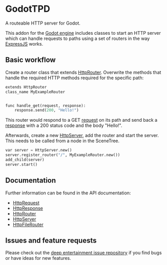 # GodotTPD

A routeable HTTP server for Godot.

This addon for the [Godot engine](https://godotengine.com) includes classes to start an HTTP server which can handle requests to paths using a set of routers in the way [ExpressJS](https://expressjs.com/) works.

## Basic workflow

Create a router class that extends [HttpRouter](HttpRouter.md). Overwrite the methods that handle the required HTTP methods required for the specific path:

```python
extends HttpRouter
class_name MyExampleRouter


func handle_get(request, response):
	response.send(200, "Hello!")

```

This router would respond to a GET [request](HttpRequest.md) on its path and send back a [response](HttpResponse.md) with a 200 status code and the body "Hello!".

Afterwards, create a new [HttpServer](HttpServer.md), add the router and start the server. This needs to be called from a node in the SceneTree.

```python
var server = HttpServer.new()
server.register_router("/", MyExampleRouter.new())
add_child(server)
server.start()
```

## Documentation

Further information can be found in the API documentation:

- [HttpRequest](docs/api/HttpRequest.md)
- [HttpResponse](docs/api/HttpResponse.md)
- [HttpRouter](docs/api/HttpRouter.md)
- [HttpServer](docs/api/HttpServer.md)
- [HttpFileRouter](docs/api/HttpFileRouter.md)

## Issues and feature requests

Please check out the [deep entertainment issue repository](https://github.com/deep-entertainment/issues/issues) if you find bugs or have ideas for new features.
